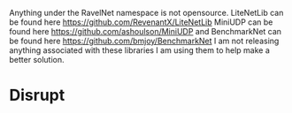 Anything under the RavelNet namespace is not opensource. LiteNetLib can be found here https://github.com/RevenantX/LiteNetLib MiniUDP can be found here https://github.com/ashoulson/MiniUDP and BenchmarkNet can be found here https://github.com/bmjoy/BenchmarkNet I am not releasing anything associated with these libraries I am using them to help make a better solution.
# Disrupt
